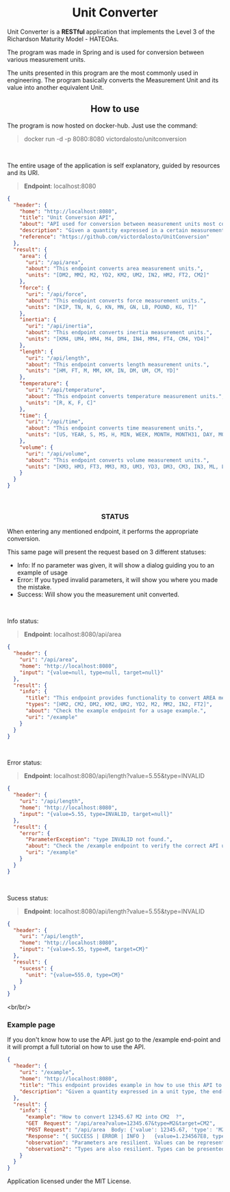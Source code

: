 <h1 align="center"> Unit Converter </h1>

Unit Converter is a <strong> RESTful </strong> application that implements the Level 3 of the Richardson Maturity Model - HATEOAs.

The program was made in Spring and is used for conversion between various measurement units.

The units presented in this program are the most commonly used in engineering.
The program basically converts the Measurement Unit and its value into another equivalent Unit. 
<br/>


<h2 align="center"> How to use </h2>

The program is now hosted on docker-hub. Just use the command:
> docker run -d -p 8080:8080 victordalosto/unitconversion

</br>

The entire usage of the application is self explanatory, guided by resources and its URI.
> <b>Endpoint</b>: localhost:8080
```json
{
  "header": {
    "home": "http://localhost:8080",
    "title": "Unit Conversion API",
    "about": "API used for conversion between measurement units most commonly used in the engineering",
    "description": "Given a quantity expressed in a certain measurement unit, the endpoint returns equivalent quantitys expressed in a different measurement unit",
    "reference": "https://github.com/victordalosto/UnitConversion"
  },
  "result": {
    "area": {
      "uri": "/api/area",
      "about": "This endpoint converts area measurement units.",
      "units": "[DM2, MM2, M2, YD2, KM2, UM2, IN2, HM2, FT2, CM2]"
    },
    "force": {
      "uri": "/api/force",
      "about": "This endpoint converts force measurement units.",
      "units": "[KIP, TN, N, G, KN, MN, GN, LB, POUND, KG, T]"
    },
    "inertia": {
      "uri": "/api/inertia",
      "about": "This endpoint converts inertia measurement units.",
      "units": "[KM4, UM4, HM4, M4, DM4, IN4, MM4, FT4, CM4, YD4]"
    },
    "length": {
      "uri": "/api/length",
      "about": "This endpoint converts length measurement units.",
      "units": "[HM, FT, M, MM, KM, IN, DM, UM, CM, YD]"
    },
    "temperature": {
      "uri": "/api/temperature",
      "about": "This endpoint converts temperature measurement units.",
      "units": "[R, K, F, C]"
    },
    "time": {
      "uri": "/api/time",
      "about": "This endpoint converts time measurement units.",
      "units": "[US, YEAR, S, MS, H, MIN, WEEK, MONTH, MONTH31, DAY, MONTH30]"
    },
    "volume": {
      "uri": "/api/volume",
      "about": "This endpoint converts volume measurement units.",
      "units": "[KM3, HM3, FT3, MM3, M3, UM3, YD3, DM3, CM3, IN3, ML, L]"
    }
  }
}
```
<br/>

<h3 align="center"><strong>STATUS</strong> </h3>

When entering any mentioned endpoint, it performs the appropriate conversion.

This same page will present the request based on 3 different statuses: 

* Info: If no parameter was given, it will show a dialog guiding you to an example of usage
* Error: If you typed invalid parameters, it will show you where you made the mistake.
* Success: Will show you the measurement unit converted.

<br/>



Info status:
> <b>Endpoint</b>: localhost:8080/api/area
```json
{
  "header": {
    "uri": "/api/area",
    "home": "http://localhost:8080",
    "input": "{value=null, type=null, target=null}"
  },
  "result": {
    "info": {
      "title": "This endpoint provides functionality to convert AREA measurement units.",
      "types": "[HM2, CM2, DM2, KM2, UM2, YD2, M2, MM2, IN2, FT2]",
      "about": "Check the example endpoint for a usage example.",
      "uri": "/example"
    }
  }
}
```
<br/>

Error status:
> <b>Endpoint</b>: localhost:8080/api/length?value=5.55&type=INVALID
```json
{
  "header": {
    "uri": "/api/length",
    "home": "http://localhost:8080",
    "input": "{value=5.55, type=INVALID, target=null}"
  },
  "result": {
    "error": {
      "ParameterException": "type INVALID not found.",
      "about": "Check the /example endpoint to verify the correct API usage.",
      "uri": "/example"
    }
  }
}
```
<br/>

Sucess status:
> <b>Endpoint</b>: localhost:8080/api/length?value=5.55&type=INVALID
```json
{
  "header": {
    "uri": "/api/length",
    "home": "http://localhost:8080",
    "input": "{value=5.55, type=M, target=CM}"
  },
  "result": {
    "sucess": {
      "unit": "{value=555.0, type=CM}"
    }
  }
}
```


<br/br/>

### Example page
If you don't know how to use the API. just go to the /example end-point and it will prompt a full tutorial on how to use the API.

```json
{
  "header": {
    "uri": "/example",
    "home": "http://localhost:8080",
    "title": "This endpoint provides example in how to use this API to convert measurement units.",
    "description": "Given a quantity expressed in a unit type, the end-points returns the equivalent quantity in a different measurement unit."
  },
  "result": {
    "info": {
      "example": "How to convert 12345.67 M2 into CM2  ?",
      "GET  Request": "/api/area?value=12345.67&type=M2&target=CM2",
      "POST Request": "/api/area  Body: {'value': 12345.67, 'type': 'M2', 'target': 'CM2'}",
      "Response": "{ SUCCESS | ERROR | INFO }   {value=1.234567E8, type=CM2}",
      "observation": "Parameters are resilient. Values can be represented using comma (1,23), dot (1.23), or contain noise (myVal is 1.23)",
      "observation2": "Types are also resilient. Types can be presented in: [ M2 ] or [ M² ] or [ M^2 ] or [ M_2 ] or [ M 2 ]..."
    }
  }
}
```

Application licensed under the <a ref="https://github.com/victordalosto/UnitConversion/blob/master/LICENSE">MIT License</a>.
